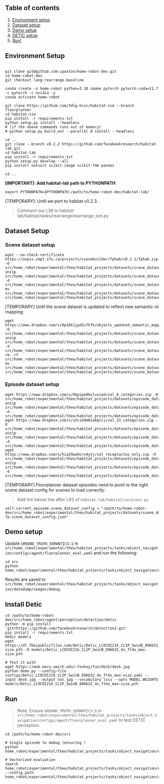 ## Table of contents
   1. [Environment setup](#environment-setup)
   2. [Dataset setup](#dataset-setup)
   3. [Demo setup](#demo-setup)
   4. [DETIC setup](#install-detic)
   5. [Run!](#run)

## Environment Setup

```

git clone git@github.com:cpaxton/home-robot-dev.git
cd home-robot-dev
git checkout lang-rearrange-baseline

conda create -n home-robot python=3.10 cmake pytorch pytorch-cuda=11.7 -c pytorch -c nvidia -y
conda activate home-robot

git clone https://github.com/3dlg-hcvc/habitat-sim --branch floorplanner
cd habitat-sim
pip install -r requirements.txt
python setup.py install --headless
# (if the above commands runs out of memory) 
# python setup.py build_ext --parallel 8 install --headless

cd ..
git clone --branch v0.2.2 https://github.com/facebookresearch/habitat-lab.git
cd habitat-lab 
pip install -r requirements.txt
python setup.py develop --all
pip install natsort scikit-image scikit-fmm pandas

cd ..
```

**[IMPORTANT]: Add habitat-lab path to PYTHONPATH**:

```
export PYTHONPATH=$PYTHONPATH:/path/to/home-robot-dev/habitat-lab/
```

[TEMPORARY]: Until we port to habitat v0.2.3.

> Comment out L36 in habitat-lab/habitat/tasks/rearrange/rearrange_sim.py

## Dataset Setup

### Scene dataset setup

```
wget --no-check-certificate https://aspis.cmpt.sfu.ca/projects/scenebuilder/fphab/v0.1.1/fphab.zip -O src/home_robot/experimental/theo/habitat_projects/datasets/scene_datasets/floorplanner.zip
unzip src/home_robot/experimental/theo/habitat_projects/datasets/scene_datasets/floorplanner.zip -d src/home_robot/experimental/theo/habitat_projects/datasets/scene_datasets/
mv src/home_robot/experimental/theo/habitat_projects/datasets/scene_datasets/fphab src/home_robot/experimental/theo/habitat_projects/datasets/scene_datasets/floorplanner
```

[TEMPORARY] Until the scene dataset is updated to reflect new semantic-id mapping:
```
wget https://www.dropbox.com/s/0p1bk1jpd2s7h7k/objects_updated_semantic_mapping.zip -O src/home_robot/experimental/theo/habitat_projects/datasets/scene_datasets/objects_updated_semantic_mapping.zip
unzip src/home_robot/experimental/theo/habitat_projects/datasets/scene_datasets/objects_updated_semantic_mapping.zip -d src/home_robot/experimental/theo/habitat_projects/datasets/scene_datasets/
rm -rf src/home_robot/experimental/theo/habitat_projects/datasets/scene_datasets/floorplanner/configs/objects
mv src/home_robot/experimental/theo/habitat_projects/datasets/scene_datasets/objects src/home_robot/experimental/theo/habitat_projects/datasets/scene_datasets/floorplanner/configs/objects
```


### Episode dataset setup

```
wget https://www.dropbox.com/s/hbpipa4bslussad/val_6_categories.zip -O src/home_robot/experimental/theo/habitat_projects/datasets/episode_datasets/val_6_categories.zip
unzip src/home_robot/experimental/theo/habitat_projects/datasets/episode_datasets/val_6_categories.zip -d src/home_robot/experimental/theo/habitat_projects/datasets/episode_datasets/val_6categories
wget https://www.dropbox.com/s/x2cid4m01a8glci/val_33_categories.zip -O src/home_robot/experimental/theo/habitat_projects/datasets/episode_datasets/val_33_categories.zip
unzip src/home_robot/experimental/theo/habitat_projects/datasets/episode_datasets/val_33_categories.zip -d src/home_robot/experimental/theo/habitat_projects/datasets/episode_datasets/objectgoal_floorplanner_33categories
wget https://www.dropbox.com/s/hia29wa9crv4ytj/val_receptacles_only.zip -O src/home_robot/experimental/theo/habitat_projects/datasets/episode_datasets/val_receptacle_categories.zip
unzip src/home_robot/experimental/theo/habitat_projects/datasets/episode_datasets/val_receptacle_categories.zip -d src/home_robot/experimental/theo/habitat_projects/datasets/episode_datasets/objectgoal_floorplanner_receptacle_categories
```

[TEMPORARY] Floorplanner dataset episodes need to point to the right scene dataset config for scenes to load correctly:

> Add the below line after L93 of `habitat-lab/habitat/core/env.py`

```
self.current_episode.scene_dataset_config = "/path/to/home-robot-dev/src/home_robot/experimental/theo/habitat_projects/datasets/scene_datasets/floorplanner/hab-fp.scene_dataset_config.json"
```


## Demo setup

Update `GROUND_TRUTH_SEMANTICS:1` in `src/home_robot/experimental/theo/habitat_projects/tasks/object_navigation/configs/agent/floorplanner_eval.yaml` and run the following:

```
cd src
python home_robot/experimental/theo/habitat_projects/tasks/object_navigation/eval_scripts/eval_specific_episode.py
```

Results are saved to `src/home_robot/experimental/theo/habitat_projects/tasks/object_navigation/datadump/images/debug`.

## Install Detic
```
cd /path/to/home-robot-dev/src/home_robot/agent/perception/detection/detic
python -m pip install 'git+https://github.com/facebookresearch/detectron2.git'
pip install -r requirements.txt
mkdir models
wget https://dl.fbaipublicfiles.com/detic/Detic_LCOCOI21k_CLIP_SwinB_896b32_4x_ft4x_max-size.pth -O models/Detic_LCOCOI21k_CLIP_SwinB_896b32_4x_ft4x_max-size.pth

# Test it with
wget https://web.eecs.umich.edu/~fouhey/fun/desk/desk.jpg
python demo.py --config-file configs/Detic_LCOCOI21k_CLIP_SwinB_896b32_4x_ft4x_max-size.yaml --input desk.jpg --output out.jpg --vocabulary lvis --opts MODEL.WEIGHTS models/Detic_LCOCOI21k_CLIP_SwinB_896b32_4x_ft4x_max-size.pth
```

## Run

> Note: Ensure `GROUND_TRUTH_SEMANTICS:0` in `src/home_robot/experimental/theo/habitat_projects/tasks/object_navigation/configs/agent/floorplanner_eval.yaml` to test DETIC perception.

```
cd /path/to/home-robot-dev/src

# Single episode to debug (ensuring )
python home_robot/experimental/theo/habitat_projects/tasks/object_navigation/eval_scripts/eval_specific_episode.py

# Vectorized evaluation
sbatch home_robot/experimental/theo/habitat_projects/tasks/object_navigation/eval_scripts/eval_vectorized.sh --config_path home_robot/experimental/theo/habitat_projects/tasks/object_navigation/configs/agent/floorplanner_eval.yaml
```
